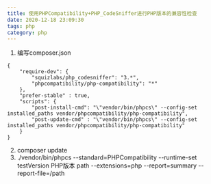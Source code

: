 ```yaml
---
title: 使用PHPCompatibility+PHP_CodeSniffer进行PHP版本的兼容性检查
date: 2020-12-18 23:09:30
tags: php
category: php
---
```


1. 编写composer.json 
```
{
    "require-dev": {
        "squizlabs/php_codesniffer": "3.*",
        "phpcompatibility/php-compatibility": "*"
    },
    "prefer-stable" : true,
    "scripts": {
        "post-install-cmd": "\"vendor/bin/phpcs\" --config-set installed_paths vendor/phpcompatibility/php-compatibility",
        "post-update-cmd" : "\"vendor/bin/phpcs\" --config-set installed_paths vendor/phpcompatibility/php-compatibility"
    }
}
```

2. composer update
3. ./vendor/bin/phpcs --standard=PHPCompatibility --runtime-set testVersion PHP版本 path --extensions=php --report=summary --report-file=/path